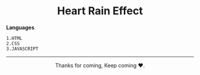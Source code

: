 <h1 align="center">Heart Rain Effect</h1>


**Languages**
```
1.HTML
2.CSS
3.JAVASCRIPT
```

<hr>
<p align="center">Thanks for coming, Keep coming ❤️.</p>